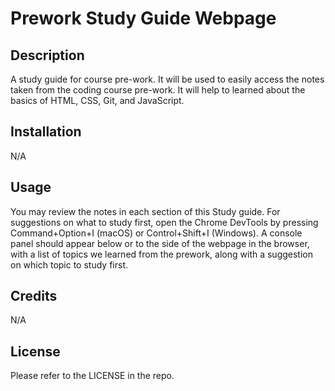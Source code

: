 # Prework Study Guide Webpage

## Description
A study guide for course pre-work.
It will be used to easily access the notes taken from the coding course pre-work.
It will help to learned about the basics of HTML, CSS, Git, and JavaScript.

## Installation
N/A

## Usage
You may review the notes in each section of this Study guide. For suggestions on what to study first, open the Chrome DevTools by pressing Command+Option+I (macOS) or Control+Shift+I (Windows). A console panel should appear below or to the side of the webpage in the browser, with a list of topics we learned from the prework, along with a suggestion on which topic to study first.

## Credits
N/A

## License
Please refer to the LICENSE in the repo.